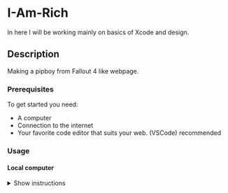 # I-Am-Rich
In here I will be working mainly on basics of Xcode and design. 


## Description
Making a pipboy from Fallout 4 like webpage.  


### Prerequisites
To get started you need:
<ul>
  <li>A computer</li>
  <li>Connection to the internet</li>
  <li>Your favorite code editor that suits your web. (VSCode) recommended</li>
</ul>

### Usage

#### Local computer
<details><summary>Show instructions</summary>
1. Open project in code editor.
  <br/>
2. Clone or download Zip:
  
```sh 
  $ git clone git@github.com:kurosh97/Pipboy-Fallout4.git
```
<br/>
3. Check bootstraps documentation:

```sh 
$ https://getbootstrap.com/docs/4.5/getting-started/introduction/
```
<br/>


